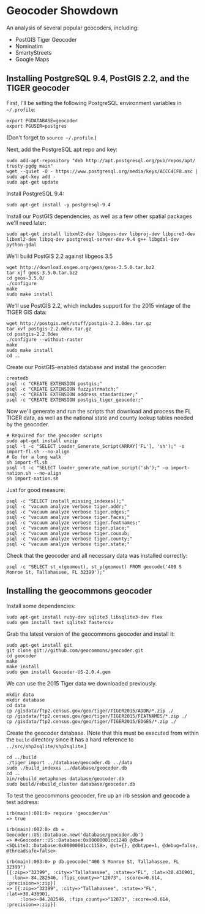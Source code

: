 # Geocoder Showdown
An analysis of several popular geocoders, including:

* PostGIS Tiger Geocoder
* Nominatim
* SmartyStreets
* Google Maps

## Installing PostgreSQL 9.4, PostGIS 2.2, and the TIGER geocoder

First, I'll be setting the following PostgreSQL environment variables in `~/.profile`:

    export PGDATABASE=geocoder
    export PGUSER=postgres

(Don't forget to `source ~/.profile`.)

Next, add the PostgreSQL apt repo and key:

    sudo add-apt-repository "deb http://apt.postgresql.org/pub/repos/apt/ trusty-pgdg main"
    wget --quiet -O - https://www.postgresql.org/media/keys/ACCC4CF8.asc | sudo apt-key add -
    sudo apt-get update

Install PostgreSQL 9.4:

    sudo apt-get install -y postgresql-9.4

Install our PostGIS dependencies, as well as a few other spatial packages we'll need later:

    sudo apt-get install libxml2-dev libgeos-dev libproj-dev libpcre3-dev libxml2-dev libpq-dev postgresql-server-dev-9.4 g++ libgdal-dev python-gdal

We'll build PostGIS 2.2 against libgeos 3.5

    wget http://download.osgeo.org/geos/geos-3.5.0.tar.bz2
    tar xjf geos-3.5.0.tar.bz2
    cd geos-3.5.0/
    ./configure
    make
    sudo make install

We'll use PostGIS 2.2, which includes support for the 2015 vintage of the TIGER
GIS data:

    wget http://postgis.net/stuff/postgis-2.2.0dev.tar.gz
    tar xvf postgis-2.2.0dev.tar.gz
    cd postgis-2.2.0dev
    ./configure --without-raster
    make
    sudo make install
    cd ..

Create our PostGIS-enabled database and install the geocoder:

    createdb
    psql -c "CREATE EXTENSION postgis;"
    psql -c "CREATE EXTENSION fuzzystrmatch;"
    psql -c "CREATE EXTENSION address_standardizer;"
    psql -c "CREATE EXTENSION postgis_tiger_geocoder;"

Now we'll generate and run the scripts that download and process the FL TIGER
data, as well as the national state and county lookup tables needed by the
geocoder.

    # Required for the geocoder scripts
    sudo apt-get install unzip
    psql -t -c "SELECT Loader_Generate_Script(ARRAY['FL'], 'sh');" -o import-fl.sh --no-align
    # Go for a long walk
    sh import-fl.sh
    psql -t -c "SELECT loader_generate_nation_script('sh');" -o import-nation.sh --no-align
    sh import-nation.sh

Just for good measure:

    psql -c "SELECT install_missing_indexes();"
    psql -c "vacuum analyze verbose tiger.addr;"
    psql -c "vacuum analyze verbose tiger.edges;"
    psql -c "vacuum analyze verbose tiger.faces;"
    psql -c "vacuum analyze verbose tiger.featnames;"
    psql -c "vacuum analyze verbose tiger.place;"
    psql -c "vacuum analyze verbose tiger.cousub;
    psql -c "vacuum analyze verbose tiger.county;"
    psql -c "vacuum analyze verbose tiger.state;"

Check that the geocoder and all necessary data was installed correctly:

    psql -c "SELECT st_x(geomout), st_y(geomout) FROM geocode('400 S Monroe St, Tallahassee, FL 32399');"

## Installing the geocommons geocoder

Install some dependencies:

    sudo apt-get install ruby-dev sqlite3 libsqlite3-dev flex
    sudo gem install text sqlite3 fastercsv

Grab the latest version of the geocommons geocoder and install it:

    sudo apt-get install git
    git clone git://github.com/geocommons/geocoder.git
    cd geocoder
    make
    make install
    sudo gem install Geocoder-US-2.0.4.gem

We can use the 2015 Tiger data we downloaded previously. 

    mkdir data
    mkdir database
    cd data
    cp /gisdata/ftp2.census.gov/geo/tiger/TIGER2015/ADDR/*.zip ./
    cp /gisdata/ftp2.census.gov/geo/tiger/TIGER2015/FEATNAMES/*.zip ./
    cp /gisdata/ftp2.census.gov/geo/tiger/TIGER2015/EDGES/*.zip ./

Create the geocoder database. (Note that this must be executed from within the
`build` directory since it has a hard reference to
`../src/shp2sqlite/shp2sqlite`.)

    cd ../build
    ./tiger_import ../database/geocoder.db ../data
    sudo ./build_indexes ../database/geocoder.db
    cd ..
    bin/rebuild_metaphones database/geocoder.db
    sudo build/rebuild_cluster database/geocoder.db

To test the geocommons geocoder, fire up an irb session and geocode a test address:

    irb(main):001:0> require 'geocoder/us'
    => true

    irb(main):002:0> db = Geocoder::US::Database.new('database/geocoder.db')
    => #<Geocoder::US::Database:0x00000001cc1248 @db=#<SQLite3::Database:0x00000001cc1158>, @st={}, @dbtype=1, @debug=false, @threadsafe=false>

    irb(main):003:0> p db.geocode("400 S Monroe St, Tallahassee, FL 32399")
    [{:zip=>"32399", :city=>"Tallahassee", :state=>"FL", :lat=>30.436901,
      :lon=>-84.282546, :fips_county=>"12073", :score=>0.614, :precision=>:zip}]
    => [{:zip=>"32399", :city=>"Tallahassee", :state=>"FL", :lat=>30.436901,
         :lon=>-84.282546, :fips_county=>"12073", :score=>0.614, :precision=>:zip}]
